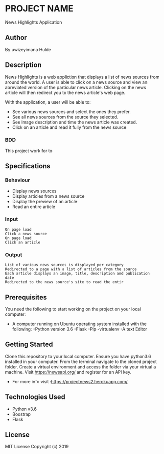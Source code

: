 # PROJECT NAME
News Highlights Application
## Author
By uwizeyimana Hulde
## Description
News Highlights is a web appliction that displays a list of news sources from around the world. A user is able to click on a news source and view an abreviated version of the particular news article. Clicking on the news article will then redirect you to the news article's web page.

With the application, a user will be able to:

* See various news sources and select the ones they prefer.
* See all news sources from the source they selected.
* See Image description and time the news article was created.
* Click on an article and read it fully from the news source
### BDD
This project work for to 
## Specifications

### Behaviour	        
* Display news sources	
* Display articles from a news source	
* Display the preview of an article	
* Read an entire article

### Input
    On page load
    Click a news source
    On page load
    Click an article
    
### Output    		
    List of various news sources is displayed per category
    Redirected to a page with a list of articles from the source
    Each article displays an image, title, description and publication date
    Redirected to the news source's site to read the entir
	
## Prerequisites
You need the following to start working on the project on your local computer:

* A computer running on Ubuntu operating system installed with the following:
-Python version 3.6
-Flask
-Pip
-virtualenv
-A text  Editor

## Getting Started
Clone this repository to your local computer.
Ensure you have python3.6 installed in your computer.
From the terminal navigate to the cloned project folder.
Create a virtual environment and access the folder via your virtual a machine.
Visit https://newsapi.org/ and register for an API key.
* For more info visit :https://projectnews2.herokuapp.com/
	
## Technologies Used
* Python v3.6
* Boostrap
* Flask
## License
MIT License
Copyright (c) 2019
